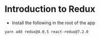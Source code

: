 # Introduction to Redux

- Install the following in the root of the app

```
yarn add redux@4.0.5 react-redux@7.2.0
```
